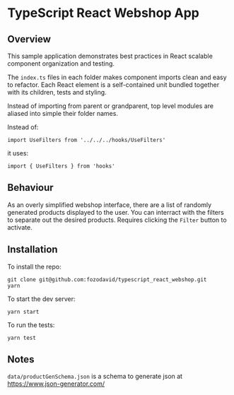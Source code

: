 # TypeScript React Webshop App

## Overview

This sample application demonstrates best practices in React scalable component organization and testing.

The `index.ts` files in each folder makes component imports clean and easy to refactor. Each React element is a self-contained unit bundled together with its children, tests and styling.

Instead of importing from parent or grandparent, top level modules are aliased into simple their folder names.

Instead of:
```
import UseFilters from '../../../hooks/UseFilters'
```
it uses:
```
import { UseFilters } from 'hooks'
```

## Behaviour

As an overly simplified webshop interface, there are a list of randomly generated products displayed to the user. You can interract with the filters to separate out the desired products. Requires clicking the `Filter` button to activate.

## Installation

To install the repo:
```
git clone git@github.com:fozodavid/typescript_react_webshop.git
yarn
```

To start the dev server:
```
yarn start
```

To run the tests:
```
yarn test
```

## Notes

`data/productGenSchema.json` is a schema to generate json at
https://www.json-generator.com/
